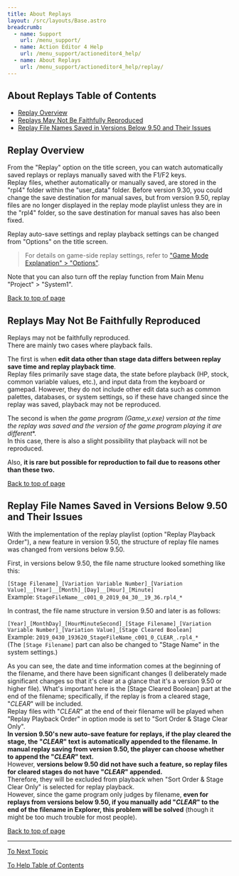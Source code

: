 ```yaml
---
title: About Replays
layout: /src/layouts/Base.astro
breadcrumb:
  - name: Support
    url: /menu_support/
  - name: Action Editor 4 Help
    url: /menu_support/actioneditor4_help/
  - name: About Replays
    url: /menu_support/actioneditor4_help/replay/
---
```


<a name="TOP"></a>

## About Replays Table of Contents

- [Replay Overview](#ABOUT)
- [Replays May Not Be Faithfully Reproduced](#ERROR)
- [Replay File Names Saved in Versions Below 9.50 and Their Issues](#FILENAME)

<a name="ABOUT"></a>

## Replay Overview

From the "Replay" option on the title screen, you can watch automatically saved replays or replays manually saved with the F1/F2 keys.  
Replay files, whether automatically or manually saved, are stored in the "rpl4" folder within the "user_data" folder. Before version 9.30, you could change the save destination for manual saves, but from version 9.50, replay files are no longer displayed in the replay mode playlist unless they are in the "rpl4" folder, so the save destination for manual saves has also been fixed.  

Replay auto-save settings and replay playback settings can be changed from "Options" on the title screen.  
> For details on game-side replay settings, refer to ["Game Mode Explanation" > "Options"](/en/menu_support/actioneditor4_help/gamemode/#OPTION).  

Note that you can also turn off the replay function from Main Menu "Project" > "System1".  

[Back to top of page](#TOP)

<a name="ERROR"></a>

## Replays May Not Be Faithfully Reproduced

Replays may not be faithfully reproduced.  
There are mainly two cases where playback fails.  

The first is when **edit data other than stage data differs between replay save time and replay playback time**.  
Replay files primarily save stage data, the state before playback (HP, stock, common variable values, etc.), and input data from the keyboard or gamepad. However, they do not include other edit data such as common palettes, databases, or system settings, so if these have changed since the replay was saved, playback may not be reproduced.  

The second is when **the game program (Game_v*.exe) version at the time the replay was saved and the version of the game program playing it are different**.  
In this case, there is also a slight possibility that playback will not be reproduced.  

Also, **it is rare but possible for reproduction to fail due to reasons other than these two.**  

[Back to top of page](#TOP)

<a name="FILENAME"></a>

## Replay File Names Saved in Versions Below 9.50 and Their Issues

With the implementation of the replay playlist (option "Replay Playback Order"), a new feature in version 9.50, the structure of replay file names was changed from versions below 9.50.  
  
First, in versions below 9.50, the file name structure looked something like this:  
  
`[Stage Filename]_[Variation Variable Number]_[Variation Value]__[Year]__[Month]_[Day]__[Hour]_[Minute]`  
Example: `StageFileName__c001_0_2019_04_30__19_36.rpl4_*`  
  
In contrast, the file name structure in version 9.50 and later is as follows:  
  
`[Year]_[MonthDay]_[HourMinuteSecond]_[Stage Filename]_[Variation Variable Number]_[Variation Value]_[Stage Cleared Boolean]`  
Example: `2019_0430_193620_StageFileName_c001_0_CLEAR_.rpl4_*`  
(The `[Stage Filename]` part can also be changed to "Stage Name" in the system settings.)  
  
As you can see, the date and time information comes at the beginning of the filename, and there have been significant changes (I deliberately made significant changes so that it's clear at a glance that it's a version 9.50 or higher file). What's important here is the [Stage Cleared Boolean] part at the end of the filename; specifically, if the replay is from a cleared stage, "_CLEAR_" will be included.  
Replay files with "_CLEAR_" at the end of their filename will be played when "Replay Playback Order" in option mode is set to "Sort Order & Stage Clear Only".  
**In version 9.50's new auto-save feature for replays, if the play cleared the stage, the "_CLEAR_" text is automatically appended to the filename. In manual replay saving from version 9.50, the player can choose whether to append the "_CLEAR_" text.**  
However, **versions below 9.50 did not have such a feature, so replay files for cleared stages do not have "_CLEAR_" appended.**  
Therefore, they will be excluded from playback when "Sort Order & Stage Clear Only" is selected for replay playback.  
However, since the game program only judges by filename, **even for replays from versions below 9.50, if you manually add "_CLEAR_" to the end of the filename in Explorer, this problem will be solved** (though it might be too much trouble for most people).  

[Back to top of page](#TOP)

---

  

[To Next Topic](/en/menu_support/actioneditor4_help/light/)

[To Help Table of Contents](/en/menu_support/actioneditor4_help/)
